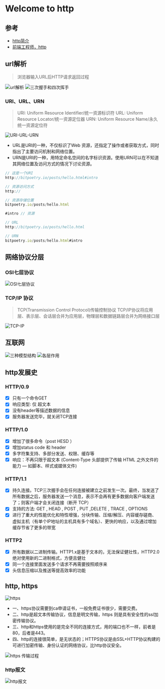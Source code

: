 # Welcome to http

## 参考

- [http简介](https://www.jianshu.com/p/80e25cb1d81a)
- [前端工程师，http](https://segmentfault.com/a/1190000015493580)

## url解析

> 浏览器输入URL后HTTP请求返回过程

![url解析](https://raw.githubusercontent.com/NARUTOne/resources-github/master/imgs/http/url-http.png)
![三次握手和四次挥手](https://zhuanlan.zhihu.com/p/86426969)

### URI、URL、URN

>URI: Uniform Resource Identifier/统一资源标识符
>URL: Uniform Resource Locator/统一资源定位器
>URN: Uniform Resource Name/永久统一资源定位符

![URI-URL-URN](https://raw.githubusercontent.com/NARUTOne/resources-github/master/imgs/http/URI-URL-URN.jpg)

- URL是URI的一种，不仅标识了Web 资源，还指定了操作或者获取方式，同时指出了主要访问机制和网络位置。
- URN是URI的一种，用特定命名空间的名字标识资源。使用URN可以在不知道其网络位置及访问方式的情况下讨论资源。

``` js
// 这是一个URI
http://bitpoetry.io/posts/hello.html#intro

// 资源访问方式
http://

// 资源存储位置
bitpoetry.io/posts/hello.html

#intro // 资源

// URL
http://bitpoetry.io/posts/hello.html

// URN
bitpoetry.io/posts/hello.html#intro

```

## 网络协议分层

### OSI七层协议

![OSI七层协议](https://raw.githubusercontent.com/NARUTOne/resources-github/master/imgs/http/OSI.gif)

### TCP/IP 协议

> TCP(Transmission Control Protocol)传输控制协议
TCP/IP协议将应用层、表示层、会话层合并为应用层，物理层和数据链路层合并为网络接口层

![TCP-IP](https://raw.githubusercontent.com/NARUTOne/resources-github/master/imgs/http/TCP-IP.png)

## 互联网

![三种模型结构](https://raw.githubusercontent.com/NARUTOne/resources-github/master/imgs/http/internet.png)
![各层作用](https://raw.githubusercontent.com/NARUTOne/resources-github/master/imgs/http/internet-use.png)

## http发展史

### HTTP/0.9

- [X] 只有一个命令GET
- [X] 响应类型: 仅 超文本
- [X] 没有header等描述数据的信息
- [X] 服务器发送完毕，就关闭TCP连接

### HTTP/1.0

- [X] 增加了很多命令（post HESD ）
- [X] 增加status code 和 header
- [X] 多字符集支持、多部分发送、权限、缓存等
- [X] 响应：不再只限于超文本 (Content-Type 头部提供了传输 HTML 之外文件的能力 — 如脚本、样式或媒体文件)

### HTTP/1.1

- [X] 持久连接。TCP三次握手会在任何连接被建立之前发生一次。最终，当发送了所有数据之后，服务器发送一个消息，表示不会再有更多数据向客户端发送了；则客户端才会关闭连接（断开 TCP）
- [X] 支持的方法: GET , HEAD , POST , PUT ,DELETE , TRACE , OPTIONS
- [X] 进行了重大的性能优化和特性增强，分块传输、压缩/解压、内容缓存磋商、虚拟主机（有单个IP地址的主机具有多个域名）、更快的响应，以及通过增加缓存节省了更多的带宽

### HTTP2

- [X] 所有数据以二进制传输。HTTP1.x是基于文本的，无法保证健壮性，HTTP2.0绝对使用新的二进制格式，方便且健壮
- [X] 同一个连接里面发送多个请求不再需要按照顺序来
- [X] 头信息压缩以及推送等提高效率的功能

## http, https

![https](https://raw.githubusercontent.com/NARUTOne/resources-github/master/imgs/http/HTTPS.png)

- 一、https协议需要到ca申请证书，一般免费证书很少，需要交费。
- 二、http是超文本传输协议，信息是明文传输，https 则是具有安全性的ssl加密传输协议。
- 三、http和https使用的是完全不同的连接方式，用的端口也不一样，前者是80，后者是443。
- 四、http的连接很简单，是无状态的；HTTPS协议是由SSL+HTTP协议构建的可进行加密传输、身份认证的网络协议，比http协议安全。

![https 传输过程](./https.png)

### http报文

![http报文](https://raw.githubusercontent.com/NARUTOne/resources-github/master/imgs/http/HTTP-web.png)